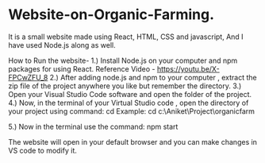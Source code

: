 # Website-on-Organic-Farming.
It is  a small website made using React, HTML, CSS and javascript, And I have used Node.js along as well.

How to Run the website-
1.) Install Node.js on your computer and npm packages for using React.
       Reference Video - https://youtu.be/X-FPCwZFU_8
2.) After adding node.js and npm to your computer , extract the zip file of the project anywhere you like but remember the directory.
3.) Open your Visual Studio Code software and open the folder of the project.
4.) Now, in the terminal of your Virtual Studio code , open the directory of your project using command:
                        cd <directory of the project>
                        Example: cd c:\Aniket\Project\organicfarm
                        
5.) Now in the terminal use the command:
                                          npm start
                                          
The website will open in your default browser and you can make changes in VS code to modify it.
